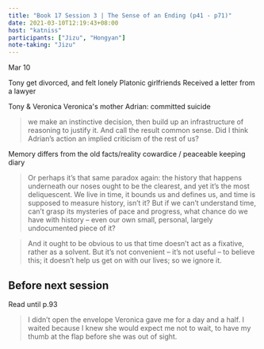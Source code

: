 ```yaml
---
title: "Book 17 Session 3 | The Sense of an Ending (p41 - p71)"
date: 2021-03-10T12:19:43+08:00
host: "katniss"
participants: ["Jizu", "Hongyan"]
note-taking: "Jizu"
---
```


Mar 10

Tony get divorced, and felt lonely
Platonic girlfriends
Received a letter from a lawyer

Tony & Veronica 
Veronica's mother
Adrian: committed suicide

> we make an instinctive decision, then build up an infrastructure of reasoning to justify it. And call the result common sense. Did I think Adrian’s action an implied criticism of the rest of us? 

Memory differs from the old facts/reality
cowardice / peaceable
keeping diary


> Or perhaps it’s that same paradox again: the history that happens underneath our noses ought to be the clearest, and yet it’s the most deliquescent. We live in time, it bounds us and defines us, and time is supposed to measure history, isn’t it? But if we can’t understand time, can’t grasp its mysteries of pace and progress, what chance do we have with history – even our own small, personal, largely undocumented piece of it?

>  And it ought to be obvious to us that time doesn’t act as a fixative, rather as a solvent. But it’s not convenient – it’s not useful – to believe this; it doesn’t help us get on with our lives; so we ignore it.

## Before next session

Read until p.93

> I didn’t open the envelope Veronica gave me for a day and a half. I waited because I knew she would expect me not to wait, to have my thumb at the flap before she was out of sight.






